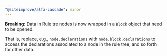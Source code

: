 ```yaml
---
"@siteimprove/alfa-cascade": minor
---
```


**Breaking:** Data in Rule tre nodes is now wrapped in a `Block` object that need to be opened.

That is, replace, e.g., `node.declarations` with `node.block.declarations` to access the declarations associated to a node in the rule tree, and so forth for other data.

